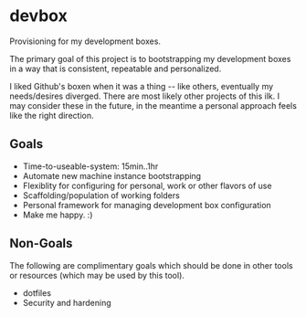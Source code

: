 # devbox
Provisioning for my development boxes.

The primary goal of this project is to bootstrapping my development boxes 
in a way that is consistent, repeatable and personalized. 

I liked Github's boxen when it was a thing -- like others, eventually my 
needs/desires diverged. There are most likely other projects of this ilk.
I may consider these in the future, in the meantime a personal approach feels
like the right direction.


## Goals

* Time-to-useable-system: 15min..1hr
* Automate new machine instance bootstrapping
* Flexiblity for configuring for personal, work or other flavors of use
* Scaffolding/population of working folders
* Personal framework for managing development box configuration
* Make me happy. :)

## Non-Goals

The following are complimentary goals which should be done in other tools or
resources (which may be used by this tool).

* dotfiles
* Security and hardening
